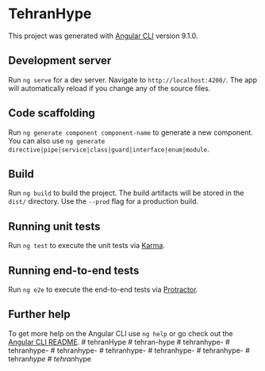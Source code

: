 # TehranHype

This project was generated with [Angular CLI](https://github.com/angular/angular-cli) version 9.1.0.

## Development server

Run `ng serve` for a dev server. Navigate to `http://localhost:4200/`. The app will automatically reload if you change any of the source files.

## Code scaffolding

Run `ng generate component component-name` to generate a new component. You can also use `ng generate directive|pipe|service|class|guard|interface|enum|module`.

## Build

Run `ng build` to build the project. The build artifacts will be stored in the `dist/` directory. Use the `--prod` flag for a production build.

## Running unit tests

Run `ng test` to execute the unit tests via [Karma](https://karma-runner.github.io).

## Running end-to-end tests

Run `ng e2e` to execute the end-to-end tests via [Protractor](http://www.protractortest.org/).

## Further help

To get more help on the Angular CLI use `ng help` or go check out the [Angular CLI README](https://github.com/angular/angular-cli/blob/master/README.md).
#   t e h r a n H y p e  
 #   t e h r a n - h y p e  
 #   t e h r a n h y p e -  
 #   t e h r a n h y p e -  
 #   t e h r a n h y p e -  
 #   t e h r a n h y p e -  
 #   t e h r a n h y p e -  
 #   t e h r a n h y p e -  
 #   t e h r a n _ h y p e  
 #   t e h r a n _ h y p e  
 